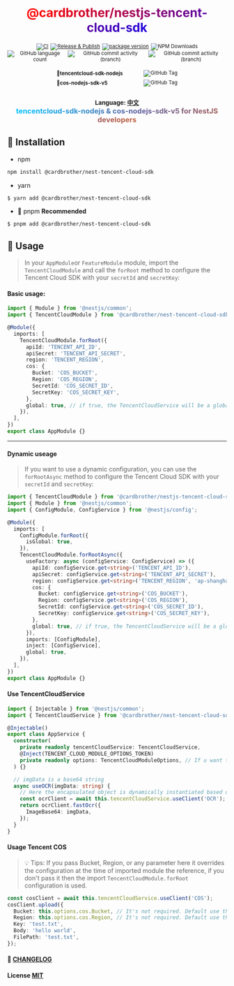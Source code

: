 <h1 align="center">
<font color="#FF0000">@</font><font color="#F90006">c</font><font color="#F3000C">a</font><font color="#ED0012">r</font><font color="#E70018">d</font><font color="#E1001E">b</font><font color="#DB0024">r</font><font color="#D5002A">o</font><font color="#CF0030">t</font><font color="#C90036">h</font><font color="#C3003C">e</font><font color="#BD0042">r</font><font color="#B70048">/</font><font color="#B1004E">n</font><font color="#AB0054">e</font><font color="#A5005A">s</font><font color="#9F0060">t</font><font color="#990066">j</font><font color="#93006C">s</font><font color="#8D0072">-</font><font color="#870078">t</font><font color="#81007E">e</font><font color="#7B0084">n</font><font color="#75008A">c</font><font color="#6F0090">e</font><font color="#690096">n</font><font color="#63009C">t</font><font color="#5D00A2">-</font><font color="#5700A8">c</font><font color="#5100AE">l</font><font color="#4B00B4">o</font><font color="#4500BA">u</font><font color="#3F00C0">d</font><font color="#3900C6">-</font><font color="#3300CC">s</font><font color="#2D00D2">d</font><font color="#2700D8">k</font></h1>
<small style="text-align:center;display:flex;justify-content:center;gap:5px;"><a href="https://github.com/guotingchao/nest-tencent-cloud-sdk/actions/workflows/Test.yml"><img alt="CI" src="https://github.com/guotingchao/nest-tencent-cloud-sdk/actions/workflows/CI.yml/badge.svg"/></a> <a href="https://github.com/guotingchao/nest-tencent-cloud-sdk/actions/workflows/Release.yml"><img alt="Release &amp; Publish" src="https://github.com/guotingchao/nest-tencent-cloud-sdk/actions/workflows/Release.yml/badge.svg"/></a> <a href="https://badge.fury.io/js/@cardbrother%2Fnestjs-tencent-cloud-sdk"><img alt="package version" src="https://badge.fury.io/js/@cardbrother%2Fnestjs-tencent-cloud-sdk.svg"/></a> <img alt="NPM Downloads" src="https://img.shields.io/npm/d18m/%40cardbrother%2Fnestjs-tencent-cloud-sdk"/>
</small>
<small style="text-align:center;display:flex;justify-content:center;gap:5px;">
<img alt="GitHub language count" src="https://img.shields.io/github/languages/count/guotingchao/nest-tencent-cloud-sdk?color=green"/> <img alt="GitHub commit activity (branch)" src="https://img.shields.io/github/commit-activity/t/guotingchao/nest-tencent-cloud-sdk/main?logo=github&amp;logoColor=green&amp;color=%23FF40E0D0"/>
<img alt="GitHub commit activity (branch)" src="https://img.shields.io/github/commit-activity/t/guotingchao/nest-tencent-cloud-sdk/develop?logo=github&amp;logoColor=green&amp;label=Develop%20Commits&amp;color=%23FF40E0D0"/>
</small>

<small style="display:flex;padding: 3px 0; justify-content:center; align-items:center;"> <strong style="width:200px;">🚨tencentcloud-sdk-nodejs</strong> <img alt="GitHub Tag" src="https://img.shields.io/github/v/tag/TencentCloud/tencentcloud-sdk-nodejs?color=slateblue&labelColor=red&label=version"></small>
<small style="display:flex;padding: 3px 0; justify-content:center; align-items:center;"><strong style="width:200px;">🚨cos-nodejs-sdk-v5</strong> <img alt="GitHub Tag" src="https://img.shields.io/github/v/tag/tencentyun/cos-nodejs-sdk-v5
?color=slateblue&labelColor=red&label=version"></small>

<h3 align="center">
<small style="text-align:center; display:block;"><strong>Language: <a href="README_ZH.md">中文</a></strong></small>
<font color="#00C0FF">t</font><font color="#03BDFC">e</font><font color="#06BAF9">n</font><font color="#09B7F6">c</font><font color="#0CB4F3">e</font><font color="#0FB1F0">n</font><font color="#12AEED">t</font><font color="#15ABEA">c</font><font color="#18A8E7">l</font><font color="#1BA5E4">o</font><font color="#1EA2E1">u</font><font color="#219FDE">d</font><font color="#249CDB">-</font><font color="#2799D8">s</font><font color="#2A96D5">d</font><font color="#2D93D2">k</font><font color="#3090CF">-</font><font color="#338DCC">n</font><font color="#368AC9">o</font><font color="#3987C6">d</font><font color="#3C84C3">e</font><font color="#3F81C0">j</font><font color="#427EBD">s</font><font color="#457BBA"> </font><font color="#4878B7">&</font><font color="#4B75B4"> </font><font color="#4E72B1">c</font><font color="#516FAE">o</font><font color="#546CAB">s</font><font color="#5769A8">-</font><font color="#5A66A5">n</font><font color="#5D63A2">o</font><font color="#60609F">d</font><font color="#63609C">e</font><font color="#666099">j</font><font color="#696096">s</font><font color="#6C6093">-</font><font color="#6F6090">s</font><font color="#72608D">d</font><font color="#75608A">k</font><font color="#786087">-</font><font color="#7B6084">v</font><font color="#7E6081">5</font><font color="#81607E"> </font><font color="#84607B">f</font><font color="#876078">o</font><font color="#8A6075">r</font><font color="#8D6072"> </font><font color="#90606F">N</font><font color="#93606C">e</font><font color="#966069">s</font><font color="#996066">t</font><font color="#9C6063">J</font><font color="#9F6060">S</font><font color="#A2605D"> </font><font color="#A5605A">d</font><font color="#A86057">e</font><font color="#AB6054">v</font><font color="#AE6051">e</font><font color="#B1604E">l</font><font color="#B4604B">o</font><font color="#B76048">p</font><font color="#BA6045">e</font><font color="#BD6042">r</font><font color="#C0603F">s</font>
</h3>

## 🔨 Installation

- npm

```bash
npm install @cardbrother/nest-tencent-cloud-sdk
```

- yarn

```bash
$ yarn add @cardbrother/nest-tencent-cloud-sdk
```

- 🚀 pnpm **Recommended**

```bash
$ pnpm add @cardbrother/nest-tencent-cloud-sdk
```

## 🍚 Usage

> In your `AppModule`or `FeatureModule` module, import the `TencentCloudModule` and call the `forRoot` method to configure the Tencent Cloud SDK with your `secretId` and `secretKey`:

#### **Basic usage:**

```ts
import { Module } from '@nestjs/common';
import { TencentCloudModule } from '@cardbrother/nest-tencent-cloud-sdk';

@Module({
  imports: [
    TencentCloudModule.forRoot({
      apiId: 'TENCENT_API_ID',
      apiSecret: 'TENCENT_API_SECRET',
      region: 'TENCENT_REGION',
      cos: {
        Bucket: 'COS_BUCKET',
        Region: 'COS_REGION',
        SecretId: 'COS_SECRET_ID',
        SecretKey: 'COS_SECRET_KEY',
      },
      global: true, // if true, the TencentCloudService will be a global service, default is false
    }),
  ],
})
export class AppModule {}
```

---

#### **Dynamic useage**

> If you want to use a dynamic configuration, you can use the `forRootAsync` method to configure the Tencent Cloud SDK with your `secretId` and `secretKey`:

```ts
import { TencentCloudModule } from '@cardbrother/nestjs-tencent-cloud-sdk';
import { Module } from '@nestjs/common';
import { ConfigModule, ConfigService } from '@nestjs/config';

@Module({
  imports: [
    ConfigModule.forRoot({
      isGlobal: true,
    }),
    TencentCloudModule.forRootAsync({
      useFactory: async (configService: ConfigService) => ({
        apiId: configService.get<string>('TENCENT_API_ID'),
        apiSecret: configService.get<string>('TENCENT_API_SECRET'),
        region: configService.get<string>('TENCENT_REGION', 'ap-shanghai'),
        cos: {
          Bucket: configService.get<string>('COS_BUCKET'),
          Region: configService.get<string>('COS_REGION'),
          SecretId: configService.get<string>('COS_SECRET_ID'),
          SecretKey: configService.get<string>('COS_SECRET_KEY'),
        },
        global: true, // if true, the TencentCloudService will be a global service, default is false
      }),
      imports: [ConfigModule],
      inject: [ConfigService],
      global: true,
    }),
  ],
})
export class AppModule {}
```

#### **Use TencentCloudService**

```ts
import { Injectable } from '@nestjs/common';
import { TencentCloudService } from '@cardbrother/nest-tencent-cloud-sdk';

@Injectable()
export class AppService {
  constructor(
    private readonly tencentCloudService: TencentCloudService,
    @Inject(TENCENT_CLOUD_MODULE_OPTIONS_TOKEN)
    private readonly options: TencentCloudModuleOptions, // If u want to get the options u can use this
  ) {}

  // imgData is a base64 string
  async useOCR(imgData: string) {
    // Here the encapsulated object is dynamically instantiated based on the enumeration
    const ocrClient = await this.tencentCloudService.useClient('OCR'); // or SMS,COS,etc
    return ocrClient.fastOcr({
      ImageBase64: imgData,
    });
  }
}
```

#### **Usage Tencent COS**

> 💡 Tips: If you pass Bucket, Region, or any parameter here it overrides the configuration at the time of imported module the reference, if you don't pass it then the import `TencentCloudModule.forRoot` configuration is used.

```ts
const cosClient = await this.tencentCloudService.useClient('COS');
cosClient.upload({
  Bucket: this.options.cos.Bucket, // It's not required. Default use the configuration at the Module Import time
  Region: this.options.cos.Region, // It's not required. Default use the configuration at the Module Import time
  Key: 'test.txt',
  Body: 'hello world',
  FilePath: 'test.txt',
});
```

#### 📝 [CHANGELOG](CHANGELOG.md)

#### License [MIT](https://github.com/guotingchao/nest-tencent-cloud-sdk/blob/main/LICENSE)
